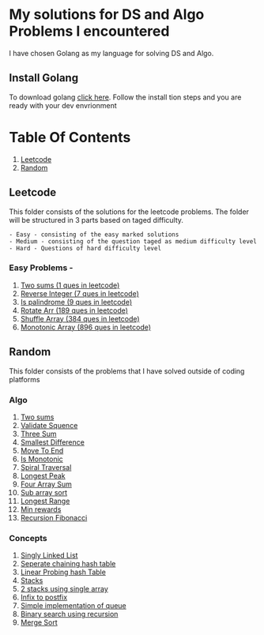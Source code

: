 # My solutions for DS and Algo Problems I encountered
I have chosen Golang as my language for solving DS and Algo.


## Install Golang
To download golang [click here](https://golang.org/doc/install). Follow the install tion steps and you are ready with your dev envrionment

# Table Of Contents
1. [Leetcode](#Leetcode)
2. [Random](#Random)

## Leetcode
This folder consists of the solutions for the leetcode problems. The folder will be structured in 3 parts based on taged difficulty. 

    - Easy - consisting of the easy marked solutions
    - Medium - consisting of the question taged as medium difficulty level
    - Hard - Questions of hard difficulty level

### Easy Problems - 
1) [Two sums (1 ques in leetcode)](leetcode/Arrays/Easy/1twoSums.go)
2) [Reverse Integer (7 ques in leetcode)](leetcode/Arrays/Easy/7reverseInteger.go)
3) [Is palindrome (9 ques in leetcode)](leetcode/Arrays/Easy/9isPalindrome.go)
4) [Rotate Arr (189 ques in leetcode)](leetcode/Arrays/Easy/189rotateArr.go)
5) [Shuffle Array (384 ques in leetcode)](leetcode/Arrays/Easy/384shuffleArray.go)
6) [Monotonic Array (896 ques in leetcode)](leetcode/Arrays/Easy/896Monotonic.go)

## Random
This folder consists of the problems that I have solved outside of coding platforms
### Algo
1) [Two sums](Random/Algo/Arrays/twoSums.go)
2) [Validate Squence](Random/Algo/Arrays/validateSequence.go)
3) [Three Sum](Random/Algo/Arrays/threeNumSum.go)
4) [Smallest Difference](Random/Algo/Arrays/smallestDiff.go)
5) [Move To End](Random/Algo/Arrays/moveToEnd.go)
6) [Is Monotonic](Random/Algo/Arrays/monotonic.go)
7) [Spiral Traversal](Random/Algo/Arrays/spiralTraverse.go)
8) [Longest Peak](Random/Algo/Arrays/longestPeak.go)
9) [Four Array Sum](Random/Algo/Arrays/fourSum.go)
10) [Sub array sort](Random/Algo/Arrays/subArr.go)
11) [Longest Range](Random/Algo/Arrays/longestRange.go)
12) [Min rewards](Random/Algo/Arrays/minRewards.go)
13) [Recursion Fibonacci](Random/Algo/Recursion/fib.go)
### Concepts
1) [Singly Linked List](Random/linked-list/singlyLinkedList.go)
2) [Seperate chaining hash table](Random/HashTable/seperateChaining.go)
3) [Linear Probing hash Table](Random/HashTable/openAddressingLinearProbing.go)
4) [Stacks](Random/stack/stack.go)
5) [2 stacks using single array](Random/stack/2stack.go)
6) [Infix to postfix](Random/stack/infixToPostfix.go)
7) [Simple implementation of queue](Random/queue/queue.go)
8)  [Binary search using recursion](Random/DC/Search/binarySearch.go)
9) [Merge Sort](Random/DC/Sort/mergeSort.go)
